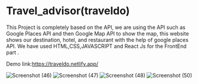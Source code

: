 
# Travel_advisor(traveldo)
This Project is completely based on the API, we are using the API such as Google Places API and 
then Google Map API to show the map, this website shows our destination, hotel, and restaurant with the 
help of google places API.
We have used HTML,CSS,JAVASCRIPT and React Js for the FrontEnd part .

Demo link:https://traveldo.netlify.app/

![Screenshot (46)](https://user-images.githubusercontent.com/56030089/179739392-e581dc70-c6ec-4564-afa7-a2eccff61654.png)
![Screenshot (47)](https://user-images.githubusercontent.com/56030089/179739414-bcee8737-a31a-4d3f-85ce-6ca3a42ca8b6.png)
![Screenshot (48)](https://user-images.githubusercontent.com/56030089/179739435-ab1df102-a326-40f6-b8f9-54f4d8c646fb.png)
![Screenshot (50)](https://user-images.githubusercontent.com/56030089/179739479-494844b1-7ab5-4540-8a1c-ceef6561c6f4.png)

